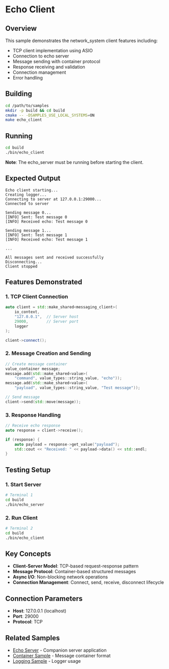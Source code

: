 # Echo Client

## Overview

This sample demonstrates the network_system client features including:

- TCP client implementation using ASIO
- Connection to echo server
- Message sending with container protocol
- Response receiving and validation
- Connection management
- Error handling

## Building

```bash
cd /path/to/samples
mkdir -p build && cd build
cmake -- -DSAMPLES_USE_LOCAL_SYSTEMS=ON
make echo_client
```

## Running

```bash
cd build
./bin/echo_client
```

**Note**: The echo_server must be running before starting the client.

## Expected Output

```
Echo client starting...
Creating logger...
Connecting to server at 127.0.0.1:29000...
Connected to server

Sending message 0...
[INFO] Sent: Test message 0
[INFO] Received echo: Test message 0

Sending message 1...
[INFO] Sent: Test message 1
[INFO] Received echo: Test message 1

...

All messages sent and received successfully
Disconnecting...
Client stopped
```

## Features Demonstrated

### 1. TCP Client Connection

```cpp
auto client = std::make_shared<messaging_client>(
    io_context,
    "127.0.0.1",  // Server host
    29000,        // Server port
    logger
);

client->connect();
```

### 2. Message Creation and Sending

```cpp
// Create message container
value_container message;
message.add(std::make_shared<value>(
    "command", value_types::string_value, "echo"));
message.add(std::make_shared<value>(
    "payload", value_types::string_value, "Test message"));

// Send message
client->send(std::move(message));
```

### 3. Response Handling

```cpp
// Receive echo response
auto response = client->receive();

if (response) {
    auto payload = response->get_value("payload");
    std::cout << "Received: " << payload->data() << std::endl;
}
```

## Testing Setup

### 1. Start Server

```bash
# Terminal 1
cd build
./bin/echo_server
```

### 2. Run Client

```bash
# Terminal 2
cd build
./bin/echo_client
```

## Key Concepts

- **Client-Server Model**: TCP-based request-response pattern
- **Message Protocol**: Container-based structured messages
- **Async I/O**: Non-blocking network operations
- **Connection Management**: Connect, send, receive, disconnect lifecycle

## Connection Parameters

- **Host**: 127.0.0.1 (localhost)
- **Port**: 29000
- **Protocol**: TCP

## Related Samples

- [Echo Server](../echo_server/README.md) - Companion server application
- [Container Sample](../container_sample/README.md) - Message container format
- [Logging Sample](../logging_sample/README.md) - Logger usage
